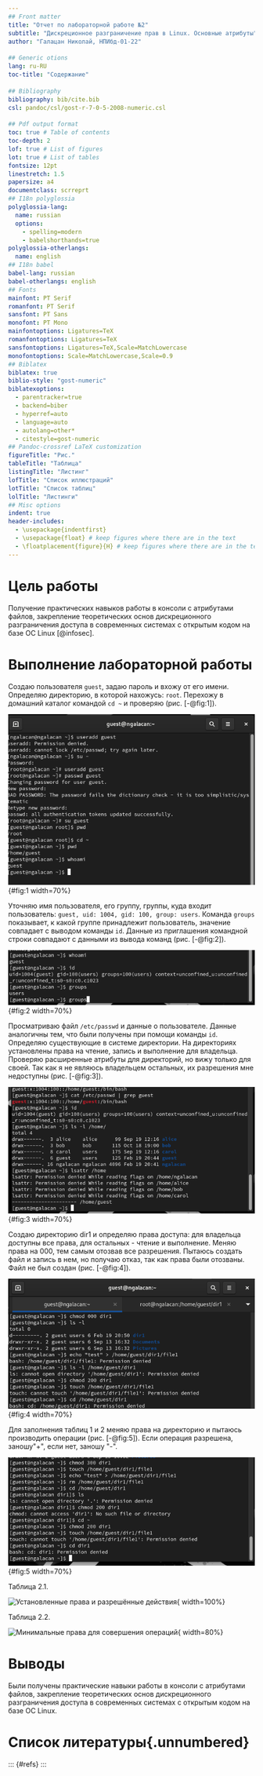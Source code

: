 ```yaml
---
## Front matter
title: "Отчет по лабораторной работе №2"
subtitle: "Дискреционное разграничение прав в Linux. Основные атрибуты"
author: "Галацан Николай, НПИбд-01-22"

## Generic otions
lang: ru-RU
toc-title: "Содержание"

## Bibliography
bibliography: bib/cite.bib
csl: pandoc/csl/gost-r-7-0-5-2008-numeric.csl

## Pdf output format
toc: true # Table of contents
toc-depth: 2
lof: true # List of figures
lot: true # List of tables
fontsize: 12pt
linestretch: 1.5
papersize: a4
documentclass: scrreprt
## I18n polyglossia
polyglossia-lang:
  name: russian
  options:
	- spelling=modern
	- babelshorthands=true
polyglossia-otherlangs:
  name: english
## I18n babel
babel-lang: russian
babel-otherlangs: english
## Fonts
mainfont: PT Serif
romanfont: PT Serif
sansfont: PT Sans
monofont: PT Mono
mainfontoptions: Ligatures=TeX
romanfontoptions: Ligatures=TeX
sansfontoptions: Ligatures=TeX,Scale=MatchLowercase
monofontoptions: Scale=MatchLowercase,Scale=0.9
## Biblatex
biblatex: true
biblio-style: "gost-numeric"
biblatexoptions:
  - parentracker=true
  - backend=biber
  - hyperref=auto
  - language=auto
  - autolang=other*
  - citestyle=gost-numeric
## Pandoc-crossref LaTeX customization
figureTitle: "Рис."
tableTitle: "Таблица"
listingTitle: "Листинг"
lofTitle: "Список иллюстраций"
lotTitle: "Список таблиц"
lolTitle: "Листинги"
## Misc options
indent: true
header-includes:
  - \usepackage{indentfirst}
  - \usepackage{float} # keep figures where there are in the text
  - \floatplacement{figure}{H} # keep figures where there are in the text
---
```

# Цель работы

Получение практических навыков работы в консоли с атрибутами файлов, закрепление теоретических основ дискреционного разграничения доступа в современных системах с открытым кодом на базе ОС Linux [@infosec].

# Выполнение лабораторной работы

Создаю пользователя `guest`, задаю пароль и вхожу от его имени. Определяю директорию, в которой нахожусь: `root`. Перехожу в домашний каталог командой `cd ~` и проверяю (рис. [-@fig:1]).

![Создание пользователя, определение домашнего каталога](image/1.png){#fig:1 width=70%}

Уточняю имя пользователя, его группу, группы, куда входит пользователь: 
`guest, uid: 1004, gid: 100, group: users`. Команда `groups` показывает, к какой группе принадлежит пользователь, значение совпадает с выводом команды `id`. Данные из приглашения командной строки совпадают с данными из вывода команд (рис. [-@fig:2]).

![Просмотр whoami, id, groups](image/2.png){#fig:2 width=70%}

Просматриваю файл `/etc/passwd` и данные о пользователе. Данные аналогичны тем, что были получены при помощи команды `id`. Определяю существующие в системе директории. На директориях установлены права на чтение, запись и выполнение для владельца. Проверяю расширенные атрибуты для директорий, но вижу только для своей. Так как я не являюсь владельцем остальных, их разрешения мне недоступны (рис. [-@fig:3]).

![Просмотр /etc/passwd, прав на директории, расширенных атрибутов](image/3.png){#fig:3 width=70%}

Создаю директорию dir1 и определяю права доступа: для владельца доступны все права, для остальных - чтение и выполнение. Меняю права на 000, тем самым отозвав все разрешения. Пытаюсь создать файл и запись в нем, но получаю отказ, так как права были отозваны. Файл не был создан (рис. [-@fig:4]).

![Смена прав на директорию и попытка создания файла](image/4_1.png){#fig:4 width=70%}

Для заполнения таблиц 1 и 2 меняю права на директорию и пытаюсь производить операции (рис. [-@fig:5]). Если операция разрешена, заношу"+", если нет, заношу "-".

![Попытка выполнения действий при разных правах](image/4.png){#fig:5 width=70%}

Таблица 2.1.

![ Установленные права и разрешённые действия](image/т1.png){ width=100%}

Таблица 2.2.

![ Минимальные права для совершения операций](image/т2.png){ width=80%}

# Выводы

Были получены практические навыки работы в консоли с атрибутами файлов, закрепление теоретических основ дискреционного разграничения доступа в современных системах с открытым кодом на базе ОС Linux.

# Список литературы{.unnumbered}

::: {#refs}
:::

